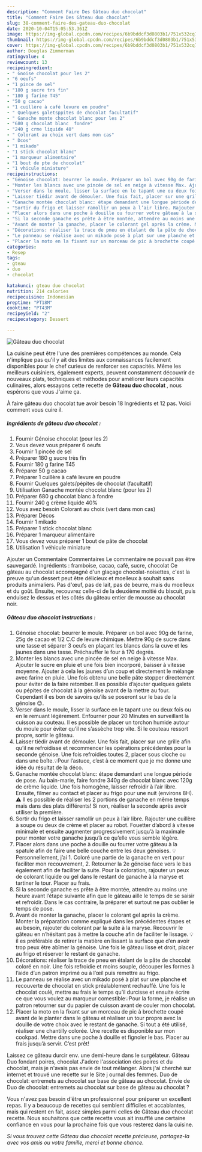 ```yaml
---
description: "Comment Faire Des Gâteau duo chocolat"
title: "Comment Faire Des Gâteau duo chocolat"
slug: 38-comment-faire-des-gateau-duo-chocolat
date: 2020-10-04T15:05:53.361Z
image: https://img-global.cpcdn.com/recipes/6b9bddcf3d0803b1/751x532cq70/gateau-duo-chocolat-photo-principale-de-la-recette.jpg
thumbnail: https://img-global.cpcdn.com/recipes/6b9bddcf3d0803b1/751x532cq70/gateau-duo-chocolat-photo-principale-de-la-recette.jpg
cover: https://img-global.cpcdn.com/recipes/6b9bddcf3d0803b1/751x532cq70/gateau-duo-chocolat-photo-principale-de-la-recette.jpg
author: Douglas Zimmerman
ratingvalue: 4
reviewcount: 13
recipeingredient:
- " Gnoise chocolat pour les 2"
- "6 oeufs"
- "1 pince de sel"
- "180 g sucre trs fin"
- "180 g farine T45"
- "50 g cacao"
- "1 cuillère à café levure en poudre"
- " Quelques galetsppites de chocolat facultatif"
- " Ganache monte chocolat blanc pour les 2"
- "680 g chocolat blanc  fondre"
- "240 g crme liquide 40"
- " Colorant au choix vert dans mon cas"
- " Dcos"
- "1 mikado"
- "1 stick chocolat blanc"
- "1 marqueur alimentaire"
- "1 bout de pte de chocolat"
- "1 vhicule miniature"
recipeinstructions:
- "Génoise chocolat: beurrer le moule. Préparer un bol avec 90g de farine, 25g de cacao et 1/2 C.C de levure chimique. Mettre 90g de sucre dans une tasse et séparer 3 oeufs en plaçant les blancs dans la cuve et les jaunes dans une tasse. Préchauffer le four à 170 degrés."
- "Monter les blancs avec une pincée de sel en neige à vitesse Max. Ajouter le sucre en pluie et une fois bien incorporé, baisser à vitesse moyenne. Ajouter à cela les jaunes d’un coup et directement le mélange avec farine en pluie. Une fois obtenu une belle pâte stopper directement pour éviter de la faire retomber. Il es possible d’ajouter quelques galets ou pépites de chocolat à la génoise avant de la mettre au four. Cependant il es bon de savoirs qu’ils se poseront sur le bas de la génoise 😉."
- "Verser dans le moule, lisser la surface en le tapant une ou deux fois ou en le remuant légèrement. Enfourner pour 20 Minutes en surveillant la cuisson au couteau. Il es possible de placer un torchon humide autour du moule pour éviter qu’il ne s’assèche trop vite. Si le couteau ressort propre, sortir le gâteau."
- "Laisser tiédir avant de démouler. Une fois fait, placer sur une grille afin qu’il ne refroidisse et recommencer les opérations précédentes pour la seconde génoise. Une fois refroidies toutes 2, placer sous cloche ou dans une boîte.💡Pour l’astuce, c’est à ce moment que je me donne une idée du résultat de la déco."
- "Ganache montée chocolat blanc: étape demandant une longue période de pose. Au bain-marie, faire fondre 340g de chocolat blanc avec 120g de crème liquide. Une fois homogène, laisser refroidir à l’air libre. Ensuite, filmer au contact et placer au frigo pour une nuit (environs 8H). ⚠️ Il es possible de réaliser les 2 portions de ganache en même temps mais dans des plats différents! Si non, réaliser la seconde après avoir utiliser la première."
- "Sortir du frigo et laisser ramollir un peux à l’air libre. Rajouter une cuillère à soupe ou deux de crème et placer au robot. Fouetter d’abord à vitesse minimale et ensuite augmenter progressivement jusqu’à la maximale pour monter votre ganache jusqu’à ce qu’elle vous semble légère."
- "Placer alors dans une poche à douille ou fourrer votre gâteau à la spatule afin de faire une belle couche entre les deux génoises. 💡Personnellement, j’ai 1. Coloré une partie de la ganache en vert pour faciliter mon recouvrement, 2. Retourner la 2e génoise face vers le bas également afin de faciliter la suite. Pour la coloration, rajouter un peux de colorant liquide ou gel dans le restant de ganache à la maryse et tartiner le tour. Placer au frais."
- "Si la seconde ganache es prête à être montée, attendre au moins une heure avant l’étape suivante afin que le gâteau aille le temps de se saisir et refroidir. Dans le cas contraire, la préparer et surtout ne pas oublier le temps de pose."
- "Avant de monter la ganache, placer le colorant gel après la crème. Monter la préparation comme expliqué dans les précédentes étapes et au besoin, rajouter du colorant par la suite à la maryse. Recouvrir le gâteau en n’hésitant pas à mettre la couche afin de faciliter le lissage. 💡 il es préférable de retirer la matière en lissant la surface que d’en avoir trop peux être abîmer la génoise. Une fois le gâteau lisse et droit, placer au frigo et réserver le restant de ganache."
- "Décorations: réaliser la trace de pneu en étalant de la pâte de chocolat coloré en noir. Une fois refroidie et moins souple, découper les formes à l’aide d’un patron imprimé ou à l’œil puis remettre au frigo."
- "Le panneau se réalise avec un mikado posé à plat sur une planche et recouverte de chocolat en stick préalablement rechauffé. Une fois le chocolat coulé, mettre au frais le temps qu’il durcisse et ensuite écrire ce que vous voulez au marqueur comestible💡Pour la forme, je réalise un patron retourner sur du papier de cuisson avant de couler mon chocolat."
- "Placer la moto en la fixant sur un morceau de pic à brochette coupé avant de le planter dans le gâteau et réaliser un tour propre avec la douille de votre choix avec le restant de ganache. Si tout a été utilisé, réaliser une chantilly colorée. Une recette es disponible sur mon cookpad. Mettre dans une poche à douille et fignoler le bas. Placer au frais jusqu’à servir. C’est prêt!"
categories:
- Resep
tags:
- gteau
- duo
- chocolat

katakunci: gteau duo chocolat 
nutrition: 214 calories
recipecuisine: Indonesian
preptime: "PT18M"
cooktime: "PT43M"
recipeyield: "2"
recipecategory: Dessert

---
```



![Gâteau duo chocolat](https://img-global.cpcdn.com/recipes/6b9bddcf3d0803b1/751x532cq70/gateau-duo-chocolat-photo-principale-de-la-recette.jpg)

La cuisine peut être l'une des premières compétences au monde. Cela n'implique pas qu'il y ait des limites aux connaissances facilement disponibles pour le chef curieux de renforcer ses capacités. Même les meilleurs cuisiniers, également experts, peuvent constamment découvrir de nouveaux plats, techniques et méthodes pour améliorer leurs capacités culinaires, alors essayons cette recette de <strong> Gâteau duo chocolat </strong>, nous espérons que vous J'aime ça.

<!--inarticleads1-->

À faire gâteau duo chocolat tue avoir besoin 18 Ingrédients et 12 pas. Voici comment vous cuire il.

##### Ingrédients de gâteau duo chocolat :

1. Fournir  Génoise chocolat (pour les 2)
1. Vous devez vous préparer 6 oeufs
1. Fournir 1 pincée de sel
1. Préparer 180 g sucre très fin
1. Fournir 180 g farine T45
1. Préparer 50 g cacao
1. Préparer 1 cuillère à café levure en poudre
1. Fournir  Quelques galets/pépites de chocolat (facultatif)
1. Utilisation  Ganache montée chocolat blanc (pour les 2)
1. Préparer 680 g chocolat blanc à fondre
1. Fournir 240 g crème liquide 40%
1. Vous avez besoin  Colorant au choix (vert dans mon cas)
1. Préparer  Décos
1. Fournir 1 mikado
1. Préparer 1 stick chocolat blanc
1. Préparer 1 marqueur alimentaire
1. Vous devez vous préparer 1 bout de pâte de chocolat
1. Utilisation 1 véhicule miniature


Ajouter un Commentaire Commentaires Le commentaire ne pouvait pas être sauvegardé. Ingrédients : framboise, cacao, café, sucre, chocolat Ce gâteau au chocolat accompagné d&#39;un glaçage chocolat-noisettes, c&#39;est la preuve qu&#39;un dessert peut être délicieux et moelleux à souhait sans produits animaliers. Pas d&#39;œuf, pas de lait, pas de beurre, mais du moelleux et du goût. Ensuite, recouvrez celle-ci de la deuxième moitié du biscuit, puis enduisez le dessus et les côtés du gâteau entier de mousse au chocolat noir. 

<!--inarticleads2-->

##### Gâteau duo chocolat instructions :

1. Génoise chocolat: beurrer le moule. Préparer un bol avec 90g de farine, 25g de cacao et 1/2 C.C de levure chimique. Mettre 90g de sucre dans une tasse et séparer 3 oeufs en plaçant les blancs dans la cuve et les jaunes dans une tasse. Préchauffer le four à 170 degrés.
1. Monter les blancs avec une pincée de sel en neige à vitesse Max. Ajouter le sucre en pluie et une fois bien incorporé, baisser à vitesse moyenne. Ajouter à cela les jaunes d’un coup et directement le mélange avec farine en pluie. Une fois obtenu une belle pâte stopper directement pour éviter de la faire retomber. Il es possible d’ajouter quelques galets ou pépites de chocolat à la génoise avant de la mettre au four. Cependant il es bon de savoirs qu’ils se poseront sur le bas de la génoise 😉.
1. Verser dans le moule, lisser la surface en le tapant une ou deux fois ou en le remuant légèrement. Enfourner pour 20 Minutes en surveillant la cuisson au couteau. Il es possible de placer un torchon humide autour du moule pour éviter qu’il ne s’assèche trop vite. Si le couteau ressort propre, sortir le gâteau.
1. Laisser tiédir avant de démouler. Une fois fait, placer sur une grille afin qu’il ne refroidisse et recommencer les opérations précédentes pour la seconde génoise. Une fois refroidies toutes 2, placer sous cloche ou dans une boîte.💡Pour l’astuce, c’est à ce moment que je me donne une idée du résultat de la déco.
1. Ganache montée chocolat blanc: étape demandant une longue période de pose. Au bain-marie, faire fondre 340g de chocolat blanc avec 120g de crème liquide. Une fois homogène, laisser refroidir à l’air libre. Ensuite, filmer au contact et placer au frigo pour une nuit (environs 8H). ⚠️ Il es possible de réaliser les 2 portions de ganache en même temps mais dans des plats différents! Si non, réaliser la seconde après avoir utiliser la première.
1. Sortir du frigo et laisser ramollir un peux à l’air libre. Rajouter une cuillère à soupe ou deux de crème et placer au robot. Fouetter d’abord à vitesse minimale et ensuite augmenter progressivement jusqu’à la maximale pour monter votre ganache jusqu’à ce qu’elle vous semble légère.
1. Placer alors dans une poche à douille ou fourrer votre gâteau à la spatule afin de faire une belle couche entre les deux génoises. 💡Personnellement, j’ai 1. Coloré une partie de la ganache en vert pour faciliter mon recouvrement, 2. Retourner la 2e génoise face vers le bas également afin de faciliter la suite. Pour la coloration, rajouter un peux de colorant liquide ou gel dans le restant de ganache à la maryse et tartiner le tour. Placer au frais.
1. Si la seconde ganache es prête à être montée, attendre au moins une heure avant l’étape suivante afin que le gâteau aille le temps de se saisir et refroidir. Dans le cas contraire, la préparer et surtout ne pas oublier le temps de pose.
1. Avant de monter la ganache, placer le colorant gel après la crème. Monter la préparation comme expliqué dans les précédentes étapes et au besoin, rajouter du colorant par la suite à la maryse. Recouvrir le gâteau en n’hésitant pas à mettre la couche afin de faciliter le lissage. 💡 il es préférable de retirer la matière en lissant la surface que d’en avoir trop peux être abîmer la génoise. Une fois le gâteau lisse et droit, placer au frigo et réserver le restant de ganache.
1. Décorations: réaliser la trace de pneu en étalant de la pâte de chocolat coloré en noir. Une fois refroidie et moins souple, découper les formes à l’aide d’un patron imprimé ou à l’œil puis remettre au frigo.
1. Le panneau se réalise avec un mikado posé à plat sur une planche et recouverte de chocolat en stick préalablement rechauffé. Une fois le chocolat coulé, mettre au frais le temps qu’il durcisse et ensuite écrire ce que vous voulez au marqueur comestible💡Pour la forme, je réalise un patron retourner sur du papier de cuisson avant de couler mon chocolat.
1. Placer la moto en la fixant sur un morceau de pic à brochette coupé avant de le planter dans le gâteau et réaliser un tour propre avec la douille de votre choix avec le restant de ganache. Si tout a été utilisé, réaliser une chantilly colorée. Une recette es disponible sur mon cookpad. Mettre dans une poche à douille et fignoler le bas. Placer au frais jusqu’à servir. C’est prêt!


Laissez ce gâteau durcir env. une demi-heure dans le surgélateur. Gâteau Duo fondant poires, chocolat J&#39;adore l&#39;association des poires et du chocolat, mais je n&#39;avais pas envie de tout mélanger. Alors j&#39;ai cherché sur internet et trouvé une recette sur le Site j ournal des femmes. Duo de chocolat: entremets au chocolat sur base de gâteau au chocolat. Envie de Duo de chocolat: entremets au chocolat sur base de gâteau au chocolat ? 

<!--inarticleads1-->

<p>
Vous n'avez pas besoin d'être un professionnel pour préparer un excellent repas. Il y a beaucoup de recettes qui semblent difficiles et accablantes, mais qui restent en fait, assez simples parmi celles de Gâteau duo chocolat recette. Nous souhaitons que cette recette vous ait insufflé une certaine confiance en vous pour la prochaine fois que vous resterez dans la cuisine.
</p>

<p>
<i>Si vous trouvez cette Gâteau duo chocolat recette précieuse, partagez-la avec vos amis ou votre famille, merci et bonne chance.</i>
</p>
